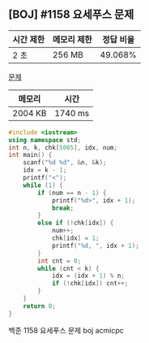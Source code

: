 ## [BOJ] #1158 요세푸스 문제

| 시간 제한 | 메모리 제한 | 정답 비율 |
| --------- | ----------- | --------- |
| 2 초      | 256 MB      | 49.068%   |

[문제](https://www.acmicpc.net/problem/1158)





| 메모리  | 시간    |
| ------- | ------- |
| 2004 KB | 1740 ms |

```c++
#include <iostream>
using namespace std;
int n, k, chk[5005], idx, num;
int main() {
	scanf("%d %d", &n, &k);
	idx = k - 1;
	printf("<");
	while (1) {
		if (num == n - 1) {
			printf("%d>", idx + 1);
			break;
		}
		else if (!chk[idx]) {
			num++;
			chk[idx] = 1;
			printf("%d, ", idx + 1);
		}
		int cnt = 0;
		while (cnt < k) {
			idx = (idx + 1) % n;
			if (!chk[idx]) cnt++;
		}
	}
	return 0;
}
```





백준 1158 요세푸스 문제 boj acmicpc

